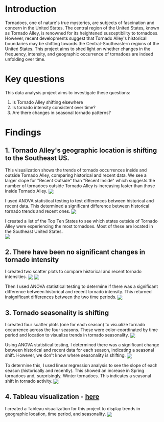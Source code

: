 # Introduction

Tornadoes, one of nature's true mysteries, are subjects of fascination and concern in the United States. The central region of the United States, known as Tornado Alley, is renowned for its heightened susceptibility to tornadoes. However, recent developments suggest that Tornado Alley's historical boundaries may be shifting towards the Central-Southeastern regions of the United States. This project aims to shed light on whether changes in the frequency, intensity, and geographic occurrence of tornadoes are indeed unfolding over time.
<br>

# Key questions

This data analysis project aims to investigate these questions:

1. Is Tornado Alley shifting elsewhere
2. Is tornado intensity consistent over time?
3. Are there changes in seasonal tornado patterns?

# Findings

## 1. Tornado Alley's geographic location is shifting to the Southeast US.
This visualization shows  the trends of tornado occurrences inside and outside Tornado Alley, comparing historical and recent data. We see a larger slope for "Recent Outside" than "Recent Inside" which suggests the number of tornadoes outside Tornado Alley is increasing faster than those inside Tornado Alley. 
<img align="center" src="images/Linear_Regression_Occurrence_Results.png">
<br>

I used ANOVA statistical testing to test differences between historical and recent data. This determined a significant difference between historical tornado trends and recent ones.
<img align="center" src="images/ANOVA_Occurrences_Results.png">
<br>

I created a list of the Top Ten States to see which states outside of Tornado Alley were experiencing the most tornadoes. Most of these are located in the Southeast United States.
<br>
<img align="center" src="images/Top_10_New_Tornado_States.png">
<br>

## 2. There have been no significant changes in tornado intensity
I created two scatter plots to compare historical and recent tornado intensities. 
<img align="center" src="images/Historical_Tornado_Intensity.png">
<img align="center" src="images/Recent_Tornado_Intensity.png">

Then I used ANOVA statistical testing to determine if there was a significant difference between historical and recent tornado intensity. This returned insignificant differences between the two time periods.
<img align="center" src="images/ANOVA_Intensity_Results.png">
<br>

## 3. Tornado seasonality is shifting
I created four scatter plots (one for each season) to visualize tornado occurrence across the four seasons. These were color-coordinated by time period and location to visualize trends in tornado seasonality.
<img align="center" src="images/Seasonality_Scatter_Plot.png">

Using ANOVA statistical testing, I determined there was a significant change between historical and recent data for each season, indicating a seasonal shift. However, we don't know where seasonality is shifting. 
<img align="center" src="images/ANOVA_Seasonality_Results.png">
<br>

To determine this, I used linear regression analysis to see the slope of each season (historically and recently). This showed an increase in Spring tornadoes and, surprisingly, Winter tornadoes. This indicates a seasonal shift in tornado activity. 
<img align="center" src="images/Linear_Regression_Seasonality_Results.png">

## 4. Tableau visualization - <a href="https://public.tableau.com/shared/SBSB4JS3X?:display_count=n&:origin=viz_share_link">here</a>
I created a Tableau visualization for this project to display trends in geographic location, time period, and seasonality. 
<img align="center" src="images/Linear_Regression_Seasonality_Results.png">
